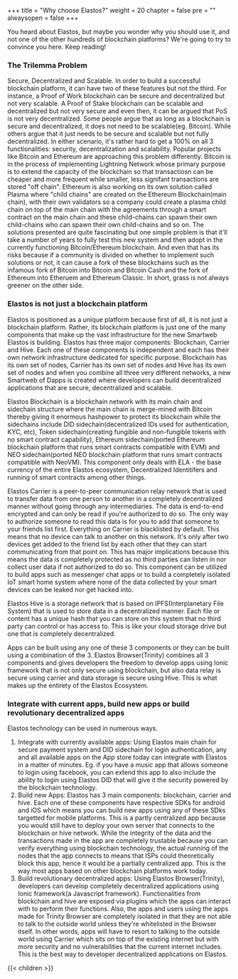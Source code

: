 +++
title = "Why choose Elastos?"
weight = 20
chapter = false
pre = ""
alwaysopen = false
+++

You heard about Elastos, but maybe you wonder why you should use it, and not one of the other hundreds of blockchain platforms? We're going to try to convince you here. Keep reading!

### The Trilemma Problem
Secure, Decentralized and Scalable. In order to build a successful blockchain platform, it can have two of these features but not the third. For instance, a Proof of Work blockchain can be secure and decentralized but not very scalable. A Proof of Stake blockchain can be scalable and decentralized but not very secure and even then, it can be argued that PoS is not very decentralized. Some people argue that as long as a blockchain is secure and decentralized, it does not need to be scalable(eg. Bitcoin). While others argue that it just needs to be secure and scalable but not fully decentralized. In either scenario, it's rather hard to get a 100% on all 3 functionalities: security, decentralization and scalability. Popular projects like Bitcoin and Ethereum are approaching this problem differently. Bitcoin is in the process of implementing Lightning Network whose primary purpose is to extend the capacity of the blockchain so that transactiosn can be cheaper and more frequent while smaller, less signifant transactions are stored "off chain". Ethereum is also working on its own solution called Plasma where "child chains" are created on the Ethereum Blockchain(main chain), with their own validators so a company could create a plasma child chain on top of the main chain with the agreements through a smart contract on the main chain and these child-chains can spawn their own child-chains who can spawn their own child-chains and so on. The solutions presented are quite fascinating but one simple problem is that it'll take a number of years to fully test this new system and then adopt in the currently functioning Bitcoin/Ethereum blockchain. And even that has its risks because if a community is divided on whether to implement such solutions or not, it can cause a fork of these blockchains such as the infamous fork of Bitcoin into Bitcoin and Bitcoin Cash and the fork of Ethereum into Etheruem and Ethereum Classic. In short, grass is not always greener on the other side.

### Elastos is not just a blockchain platform
Elastos is positioned as a unique platform because first of all, it is not just a blockchain platform. Rather, its blockchain platform is just one of the many components that make up the vast infrastructure for the new Smartweb Elastos is building. Elastos has three major components: Blockchain, Carrier and Hive. Each one of these components is independent and each has their own network infrastructure dedicated for specific purpose. Blockchain has its own set of nodes, Carrier has its own set of nodes and Hive has its own set of nodes and when you combine all three very different networks, a new Smartweb of Dapps is created where developers can build decentralized applications that are secure, decentralized and scalable. 

Elastos Blockchain is a blockchain network with its main chain and sidechain structure where the main chain is merge-mined with Bitcoin thereby giving it enormous hashpower to protect its blockchain while the sidechains include DID sidechain(decentralized IDs used for authentication, KYC, etc), Token sidechain(creating fungible and non-fungible tokens with no smart contract capability), Ethereum sidechain(ported Ethereum blockchain platform that runs smart contracts compatible with EVM) and NEO sidechain(ported NEO blockchain platform that runs smart contracts compatible with NeoVM). This component only deals with ELA - the base currency of the entire Elastos ecosystem, Decentralized Identitifers and running of smart contracts among other things.

Elastos Carrier is a peer-to-peer communication relay network that is used to transfer data from one person to another in a completely decentralized manner without going through any intermediaries. The data is end-to-end encrypted and can only be read if you're authorized to do so. The only way to authorize someone to read this data is for you to add that someone to your friends list first. Everything on Carrier is blacklisted by default. This means that no device can talk to another on this network. It's only after two devices get added to the friend list by each other that they can start communicating from that point on. This has major implications because this means the data is completely protected as no third parties can listen in nor collect user data if not authorized to do so. This component can be utilized to build apps such as messenger chat apps or to build a completely isolated IoT smart home system where none of the data collected by your smart devices can be leaked nor get hacked into. 

Elastos Hive is a storage network that is based on IPFS(Interplanetary File System) that is used to store data in a decentralized manner. Each file or content has a unique hash that you can store on this system that no third party can control or has access to. This is like your cloud storage drive but one that is completely decentralized.

Apps can be built using any one of these 3 components or they can be built using a combination of the 3. Elastos Browser(Trinity) combines all 3 components and gives developers the freedom to develop apps using Ionic framework that is not only secure using blockchain, but also data relay is secure using carrier and data storage is secure using Hive. This is what makes up the entirety of the Elastos Ecosystem.

### Integrate with current apps, build new apps or build revolutionary decentralized apps 
Elastos technology can be used in numerous ways. 
1. Integrate with currently available apps: Using Elastos main chain for secure payment system and DID sidechain for login authentication, any and all available apps on the App store today can integrate with Elastos in a matter of minutes. Eg. if you have a music app that allows someone to login using facebook, you can extend this app to also include the ability to login using Elastos DID that will give it the security powered by the blockchain technology. 
2. Build new Apps: Elastos has 3 main components: blockchain, carrier and hive. Each one of these components have respective SDKs for android and iOS which means you can build new apps using any of these SDks targetted for mobile platforms. This is a partly centralized app because you would still have to deploy your own server that connects to the blockchain or hive network. While the integrity of the data and the transactions made in the app are completely trustable because you can verify everything using blockchain technology, the actual running of the nodes that the app connects to means that ISPs could theoretically block this app, hence it would be a partially centralized app. This is the way most apps based on other blockchain platforms work today.
3. Build revolutionary decentralized apps: Using Elastos Browser(Trinity), developers can develop completely decentralized applications using Ionic framework(a Javascript framework). Functionalities from blockchain and hive are exposed via plugins which the apps can interact with to perform their functions. Also, the apps and users using the apps made for Trinity Browser are completely isolated in that they are not able to talk to the outside world unless they're whitelisted in the Browser itself. In other words, apps will have to resort to talking to the outside world using Carrier which sits on top of the existing internet but with more security and no vulnerabilities that the current internet includes. This is the best way to developer decentralized applications on Elastos.

{{< children >}}